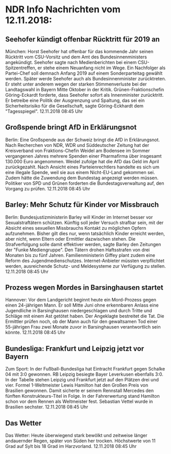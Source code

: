 # NDR Info Nachrichten vom 12.11.2018:


## Seehofer kündigt offenbar Rücktritt für 2019 an
München:			Horst Seehofer hat offenbar für das kommende Jahr seinen Rücktritt vom CSU-Vorsitz und dem Amt des Bundesinnenministers angekündigt. Seehofer sagte nach Medienberichten bei einem CSU-Spitzentreffen, er stehe einem Neuanfang nicht im Wege. Ein Nachfolger als Partei-Chef soll demnach Anfang 2019 auf einem Sonderparteitag gewählt werden. Später werde Seehofer auch als Bundesinnenminister zurücktreten. Er steht unter anderem wegen der starken Stimmenverluste bei der Landtagswahl in Bayern Mitte Oktober in der Kritik. Grünen-Fraktionschefin Göring-Eckardt forderte, dass Seehofer sofort als Innenminister zurücktritt. Er betreibe eine Politik der Ausgrenzung und Spaltung, das sei ein Sicherheitsrisiko für die Gesellschaft, sagte Göring-Eckhardt dem "Tagesspiegel". 12.11.2018 08:45 Uhr 

## Großspende bringt AfD in Erklärungsnot
Berlin: Eine Großspende aus der Schweiz bringt die AfD in Erklärungsnot. Nach Recherchen von NDR, WDR und Süddeutscher Zeitung hat der Kreisverband von Fraktions-Chefin Weidel am Bodensee im Sommer vergangenen Jahres mehrere Spenden einer Pharmafirma über insgesamt 130.000 Euro angenommen. Weidel zufolge hat die AfD das Geld im April zurückgezahlt. Nach Ansicht eines Parteienrechtlers handelte es sich um eine illegale Spende, weil sie aus einem Nicht-EU-Land gekommen sei. Zudem hätte die Zuwendung dem Bundestag angezeigt werden müssen. Politiker von SPD und Grünen forderten die Bundestagsverwaltung auf, den Vorgang zu prüfen. 12.11.2018 08:45 Uhr 

## Barley: Mehr Schutz für Kinder vor Missbrauch
Berlin: Bundesjustizministerin Barley will Kinder im Internet besser vor Sexualstraftätern schützen. Künftig soll jeder Versuch strafbar sein, mit der Absicht eines sexuellen Missbrauchs Kontakt zu möglichen Opfern aufzunehmen. Bisher gilt dies nur, wenn tatsächlich Kinder erreicht werden, aber nicht, wenn Eltern oder Ermittler dazwischen stehen. Die Strafverfolgung solle damit effektiver werden, sagte Barley den Zeitungen der "Funke Mediengruppe". Den Tätern drohen Haftsstrafen von drei Monaten bis zu fünf Jahren. Familienministerin Giffey plant zudem eine Reform des Jugendmedienschutzes. Internet-Anbieter müssten verpflichtet werden, ausreichende Schutz- und Meldesysteme zur Verfügung zu stellen. 12.11.2018 08:45 Uhr 

## Prozess wegen Mordes in Barsinghausen startet
Hannover: Vor dem Landgericht beginnt heute ein Mord-Prozess gegen einen 24-jährigen Mann. Er soll Mitte Juni ohne erkennbaren Anlass eine Jugendliche in Barsinghausen niedergeschlagen und durch Tritte und Schläge mit einem Ast getötet haben. Der Angeklagte bestreitet die Tat. Die Ermittler prüfen noch, ob der Mann auch für den gewaltsamen Tod einer 55-jährigen Frau zwei Monate zuvor in Barsinghausen verantwortlich sein könnte. 12.11.2018 08:45 Uhr 

## Bundesliga: Frankfurt und Leipzig jetzt vor Bayern
Zum Sport: In der Fußball-Bundesliga hat Eintracht Frankfurt gegen Schalke 04 mit 3:0 gewonnen. RB Leipzig besiegte Bayer Leverkusen ebenfalls 3:0. In der Tabelle stehen Leipzig und Frankfurt jetzt auf den Plätzen drei und vier. Formel 1-Weltmeister Lewis Hamilton hat den Großen Preis von Brasilien gewonnen. Damit sicherte er seinem Rennstall Mercedes den fünften Konstrukteurs-Titel in Folge. In der Fahrerwertung stand Hamilton schon vor dem Rennen als Weltmeister fest. Sebastian Vettel wurde in Brasilien sechster. 12.11.2018 08:45 Uhr 

## Das Wetter
Das Wetter:
Heute überwiegend stark bewölkt und zeitweise länger andauernder Regen, später von Süden her trocken. Höchstwerte von 11 Grad auf Sylt bis 18 Grad im Harzvorland. 12.11.2018 08:45 Uhr 

